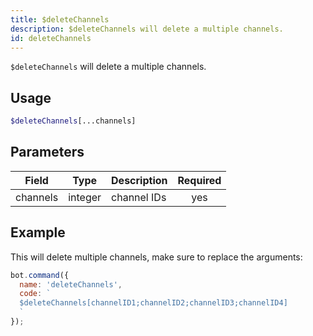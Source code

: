 ```yaml
---
title: $deleteChannels 
description: $deleteChannels will delete a multiple channels.
id: deleteChannels
---
```


`$deleteChannels` will delete a multiple channels.

## Usage

```php
$deleteChannels[...channels]
```

## Parameters 


| Field     | Type    | Description                                        | Required |
|-----------|---------|----------------------------------------------------| :------: |
| channels    | integer  | channel IDs                             | yes      |


## Example

This will delete multiple channels, make sure to replace the arguments:

```javascript
bot.command({
  name: 'deleteChannels',
  code: `
  $deleteChannels[channelID1;channelID2;channelID3;channelID4]
  `
});
```
